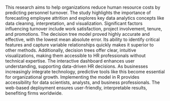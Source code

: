 This research aims to help organizations reduce human resource costs by predicting personnel turnover. The study highlights the importance of forecasting employee attrition and explores key data analytics concepts like data cleaning, interpretation, and visualization. Significant factors influencing turnover include work satisfaction, project involvement, tenure, and promotions.
The decision tree model proved highly accurate and effective, with the lowest mean absolute error. Its ability to identify critical features and capture variable relationships quickly makes it superior to other methods. Additionally, decision trees offer clear, intuitive visualizations, making them accessible to HR professionals without technical expertise.
The interactive dashboard enhances user understanding, supporting data-driven HR decisions. As businesses increasingly integrate technology, predictive tools like this become essential for organizational growth. Implementing the model in R provides accessibility for data scientists, analysts, and business professionals. The web-based deployment ensures user-friendly, interpretable results, benefiting firms worldwide.
